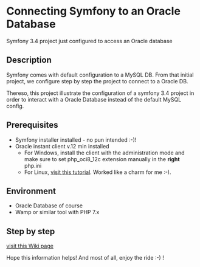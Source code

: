 Connecting Symfony to an Oracle Database
========================================

Symfony 3.4 project just configured to access an Oracle database

## Description

Symfony comes with default configuration to a MySQL DB. From that initial project,
we configure step by step the project to connect to a Oracle DB.

Thereso, this project illustrate the configuration of a symfony 3.4 project in order to
interact with a Oracle Database instead of the default MySQL config.

## Prerequisites

* Symfony installer installed - no pun intended :-)!
* Oracle instant client v.12 min installed
    * For Windows, install the client with the administration mode and make sure to set php_oci8_12c extension manually in the **right** php.ini
    * For Linux, [visit this tutorial](https://gist.github.com/hewerthomn/81eea2935051eb2500941a9309bca703 "Install OCI on Linux"). Worked like a charm for me :-).

## Environment

* Oracle Database of course
* Wamp or similar tool with PHP 7.x

## Step by step

[visit this Wiki page](https://github.com/clemwizz/symfony-3.4-oracle-connection/wiki/Step-by-step)

Hope this information helps! And most of all, enjoy the ride :-) !


